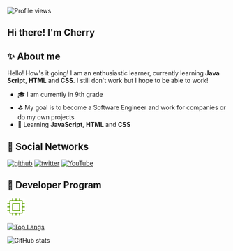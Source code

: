 ![Profile views](https://gpvc.arturio.dev/CherrxDev)

## Hi there! I'm Cherry

## ✨ About me 
Hello! How's it going! I am an enthusiastic learner, currently learning **Java Script**, **HTML** and **CSS**. I still don't work but I hope to be able to work!

- 🎓 I am currently in 9th grade
- ⛳ My goal is to become a Software Engineer and work for companies or do my own projects
- 🎈 Learning **JavaScript**, **HTML** and **CSS**


## 🏓 Social Networks

[<img src='https://cdn.jsdelivr.net/npm/simple-icons@3.0.1/icons/github.svg' alt='github' height='40'>](https://github.com/CherrxDev)  [<img src='https://cdn.jsdelivr.net/npm/simple-icons@3.0.1/icons/twitter.svg' alt='twitter' height='40'>](https://twitter.com/Cherry)  [<img src='https://cdn.jsdelivr.net/npm/simple-icons@3.0.1/icons/youtube.svg' alt='YouTube' height='40'>](https://www.youtube.com/channel/Cherry)  


## 🎩 Developer Program

<a href='https://docs.github.com/en/developers'><img src='https://raw.githubusercontent.com/acervenky/animated-github-badges/master/assets/devbadge.gif' width='40' height='40'></a> 

[![Top Langs](https://github-readme-stats.vercel.app/api/top-langs/?username=CherrxDev)](https://github.com/anuraghazra/github-readme-stats)

![GitHub stats](https://github-readme-stats.vercel.app/api?username=CherrxDev&show_icons=true)    
